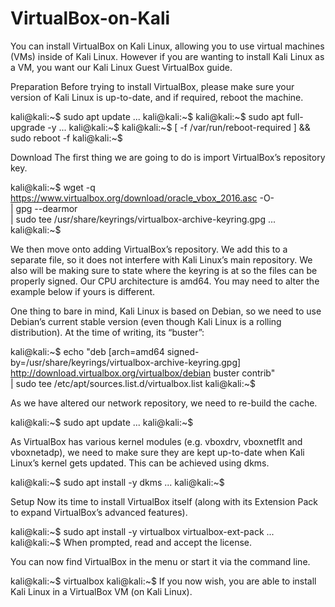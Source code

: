 # VirtualBox-on-Kali
You can install VirtualBox on Kali Linux, allowing you to use virtual machines (VMs) inside of Kali Linux. However if you are wanting to install Kali Linux as a VM, you want our Kali Linux Guest VirtualBox guide.

Preparation
Before trying to install VirtualBox, please make sure your version of Kali Linux is up-to-date, and if required, reboot the machine.

kali@kali:~$ sudo apt update
...
kali@kali:~$
kali@kali:~$ sudo apt full-upgrade -y
...
kali@kali:~$
kali@kali:~$ [ -f /var/run/reboot-required ] && sudo reboot -f
kali@kali:~$


Download
The first thing we are going to do is import VirtualBox’s repository key.

kali@kali:~$ wget -q https://www.virtualbox.org/download/oracle_vbox_2016.asc -O- \
  | gpg --dearmor \
  | sudo tee /usr/share/keyrings/virtualbox-archive-keyring.gpg
...
kali@kali:~$

We then move onto adding VirtualBox’s repository. We add this to a separate file, so it does not interfere with Kali Linux’s main repository. We also will be making sure to state where the keyring is at so the files can be properly signed. Our CPU architecture is amd64. You may need to alter the example below if yours is different.

One thing to bare in mind, Kali Linux is based on Debian, so we need to use Debian’s current stable version (even though Kali Linux is a rolling distribution). At the time of writing, its “buster”:

kali@kali:~$ echo "deb [arch=amd64 signed-by=/usr/share/keyrings/virtualbox-archive-keyring.gpg] http://download.virtualbox.org/virtualbox/debian buster contrib" \
  | sudo tee /etc/apt/sources.list.d/virtualbox.list
kali@kali:~$

As we have altered our network repository, we need to re-build the cache.

kali@kali:~$ sudo apt update
...
kali@kali:~$

As VirtualBox has various kernel modules (e.g. vboxdrv, vboxnetflt and vboxnetadp), we need to make sure they are kept up-to-date when Kali Linux’s kernel gets updated. This can be achieved using dkms.

kali@kali:~$ sudo apt install -y dkms
...
kali@kali:~$

Setup
Now its time to install VirtualBox itself (along with its Extension Pack to expand VirtualBox’s advanced features).

kali@kali:~$ sudo apt install -y virtualbox virtualbox-ext-pack
...
kali@kali:~$
When prompted, read and accept the license.

You can now find VirtualBox in the menu or start it via the command line.

kali@kali:~$ virtualbox
kali@kali:~$
If you now wish, you are able to install Kali Linux in a VirtualBox VM (on Kali Linux).

